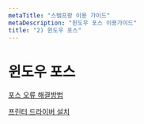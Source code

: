 ```yaml
---
metaTitle: "스탬프팡 이용 가이드"
metaDescription: "윈도우 포스 이용가이드"
title: "2) 윈도우 포스"
---
```


# 윈도우 포스

[포스 오류 해결방법](/wpos/help)

[프린터 드라이버 설치](/wpos/driver)
